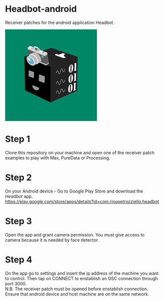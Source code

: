 # Headbot-android
Receiver patches for the android application Headbot.

![alt text](https://github.com/Rinandroide/Headbot-android/blob/main/headbot_logo.png?raw=true)
<br>
# Step 1
Clone this repository on your machine and open one of the receiver patch examples to play with Max, PureData or Processing.
<br>
# Step 2
On your Android device - Go to Google Play Store and download the <i>Headbot</i> app. <br>
https://play.google.com/store/apps/details?id=com.rinopetrozziello.headbot
<br>
# Step 3
Open the app and grant camera permission. You must give access to camera because it is needed by face detector.
<br>
# Step 4
On the app go to settings and insert the ip address of the machine you want to control. Then tap on CONNECT to enstablish an OSC connection through port 3000. <br>
N.B. The receiver patch must be opened before enstablish connection. Ensure that android device and host machine are on the same network. 
